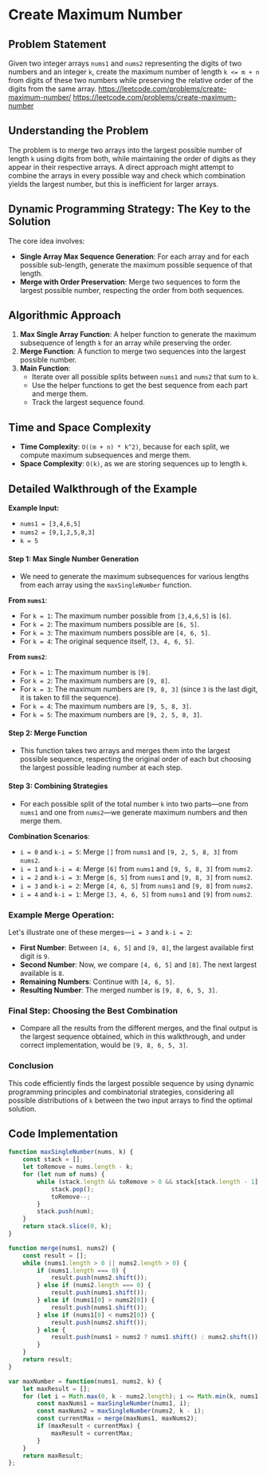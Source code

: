 # Create Maximum Number

## Problem Statement
Given two integer arrays `nums1` and `nums2` representing the digits of two numbers and an integer `k`, create the maximum number of length `k <= m + n` from digits of these two numbers while preserving the relative order of the digits from the same array. https://leetcode.com/problems/create-maximum-number/
https://leetcode.com/problems/create-maximum-number

## Understanding the Problem
The problem is to merge two arrays into the largest possible number of length `k` using digits from both, while maintaining the order of digits as they appear in their respective arrays. A direct approach might attempt to combine the arrays in every possible way and check which combination yields the largest number, but this is inefficient for larger arrays.

## Dynamic Programming Strategy: The Key to the Solution
The core idea involves:
- **Single Array Max Sequence Generation**: For each array and for each possible sub-length, generate the maximum possible sequence of that length.
- **Merge with Order Preservation**: Merge two sequences to form the largest possible number, respecting the order from both sequences.

## Algorithmic Approach
1. **Max Single Array Function**: A helper function to generate the maximum subsequence of length `k` for an array while preserving the order.
2. **Merge Function**: A function to merge two sequences into the largest possible number.
3. **Main Function**:
   - Iterate over all possible splits between `nums1` and `nums2` that sum to `k`.
   - Use the helper functions to get the best sequence from each part and merge them.
   - Track the largest sequence found.

## Time and Space Complexity
- **Time Complexity**: `O((m + n) * k^2)`, because for each split, we compute maximum subsequences and merge them.
- **Space Complexity**: `O(k)`, as we are storing sequences up to length `k`.

## Detailed Walkthrough of the Example
**Example Input:**
- `nums1 = [3,4,6,5]`
- `nums2 = [9,1,2,5,8,3]`
- `k = 5`

#### Step 1: Max Single Number Generation
- We need to generate the maximum subsequences for various lengths from each array using the `maxSingleNumber` function.

**From `nums1`**:
- For `k = 1`: The maximum number possible from `[3,4,6,5]` is `[6]`.
- For `k = 2`: The maximum numbers possible are `[6, 5]`.
- For `k = 3`: The maximum numbers possible are `[4, 6, 5]`.
- For `k = 4`: The original sequence itself, `[3, 4, 6, 5]`.

**From `nums2`**:
- For `k = 1`: The maximum number is `[9]`.
- For `k = 2`: The maximum numbers are `[9, 8]`.
- For `k = 3`: The maximum numbers are `[9, 8, 3]` (since `3` is the last digit, it is taken to fill the sequence).
- For `k = 4`: The maximum numbers are `[9, 5, 8, 3]`.
- For `k = 5`: The maximum numbers are `[9, 2, 5, 8, 3]`.

#### Step 2: Merge Function
- This function takes two arrays and merges them into the largest possible sequence, respecting the original order of each but choosing the largest possible leading number at each step.

#### Step 3: Combining Strategies
- For each possible split of the total number `k` into two parts—one from `nums1` and one from `nums2`—we generate maximum numbers and then merge them.

**Combination Scenarios**:
- `i = 0` and `k-i = 5`: Merge `[]` from `nums1` and `[9, 2, 5, 8, 3]` from `nums2`.
- `i = 1` and `k-i = 4`: Merge `[6]` from `nums1` and `[9, 5, 8, 3]` from `nums2`.
- `i = 2` and `k-i = 3`: Merge `[6, 5]` from `nums1` and `[9, 8, 3]` from `nums2`.
- `i = 3` and `k-i = 2`: Merge `[4, 6, 5]` from `nums1` and `[9, 8]` from `nums2`.
- `i = 4` and `k-i = 1`: Merge `[3, 4, 6, 5]` from `nums1` and `[9]` from `nums2`.

### Example Merge Operation:
Let's illustrate one of these merges—`i = 3` and `k-i = 2`:
- **First Number**: Between `[4, 6, 5]` and `[9, 8]`, the largest available first digit is `9`.
- **Second Number**: Now, we compare `[4, 6, 5]` and `[8]`. The next largest available is `8`.
- **Remaining Numbers**: Continue with `[4, 6, 5]`.
- **Resulting Number**: The merged number is `[9, 8, 6, 5, 3]`.

### Final Step: Choosing the Best Combination
- Compare all the results from the different merges, and the final output is the largest sequence obtained, which in this walkthrough, and under correct implementation, would be `[9, 8, 6, 5, 3]`.

### Conclusion
This code efficiently finds the largest possible sequence by using dynamic programming principles and combinatorial strategies, considering all possible distributions of `k` between the two input arrays to find the optimal solution.

## Code Implementation
```javascript
function maxSingleNumber(nums, k) {
    const stack = [];
    let toRemove = nums.length - k;
    for (let num of nums) {
        while (stack.length && toRemove > 0 && stack[stack.length - 1] < num) {
            stack.pop();
            toRemove--;
        }
        stack.push(num);
    }
    return stack.slice(0, k);
}

function merge(nums1, nums2) {
    const result = [];
    while (nums1.length > 0 || nums2.length > 0) {
        if (nums1.length === 0) {
            result.push(nums2.shift());
        } else if (nums2.length === 0) {
            result.push(nums1.shift());
        } else if (nums1[0] > nums2[0]) {
            result.push(nums1.shift());
        } else if (nums1[0] < nums2[0]) {
            result.push(nums2.shift());
        } else {
            result.push(nums1 > nums2 ? nums1.shift() : nums2.shift());
        }
    }
    return result;
}

var maxNumber = function(nums1, nums2, k) {
    let maxResult = [];
    for (let i = Math.max(0, k - nums2.length); i <= Math.min(k, nums1.length); i++) {
        const maxNums1 = maxSingleNumber(nums1, i);
        const maxNums2 = maxSingleNumber(nums2, k - i);
        const currentMax = merge(maxNums1, maxNums2);
        if (maxResult < currentMax) {
            maxResult = currentMax;
        }
    }
    return maxResult;
};
